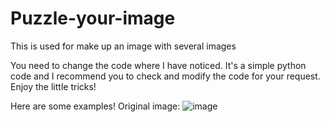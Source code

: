 # Puzzle-your-image
This is used for make up an image with several images

You need to change the code where I have noticed. It's a simple python code and I recommend you to check and modify the code for your request.
Enjoy the little tricks!

Here are some examples!
Original image:
![image](http://github.com/lewkesy/README_IMAGE_STORAGE/images/puzzle_with_alpha_0.4.bmp)

